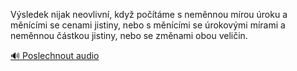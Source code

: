 
Výsledek nijak neovlivní, když počítáme s neměnnou mírou úroku a měnícími se cenami jistiny, nebo s měnícími se úrokovými mírami a neměnnou částkou jistiny, nebo se změnami obou veličin.

[🔊 Poslechnout audio](/data/7-paragraphs/audio/chapter_96/para_009-Vsledek-nijak-neovlivn-kdy-potme-s-nemnnou.mp3)
